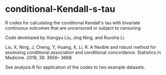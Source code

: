 # conditional-Kendall-s-tau
R codes for calculating the conditional Kendall's tau with bivariate continuous outcomes that are uncensored or subject to censoring

Code developed by Xiangyu Liu, Jing Ning, and Ruosha Li.

Liu, X, Ning, J, Cheng, Y, Huang, X, Li, R. A flexible and robust method for assessing conditional association and conditional concordance. Statistics in Medicine. 2019; 38: 3656– 3668.

See analysis.R for application of the codes to two example datasets.
